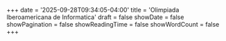 +++
date = '2025-09-28T09:34:05-04:00'
title = 'Olimpiada Iberoamericana de Informatica'
draft = false
showDate = false
showPagination = false
showReadingTime = false
showWordCount = false
+++
